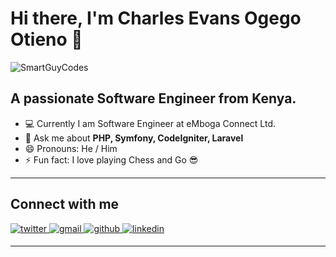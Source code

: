 # Hi there, I'm Charles Evans Ogego Otieno 👋

<p align="left"> <img src="https://komarev.com/ghpvc/?username=SmartGuyCodes" alt="SmartGuyCodes" /> </p>

## A passionate Software Engineer from Kenya.

- 💻 Currently I am Software Engineer at eMboga Connect Ltd.
- 💬 Ask me about **PHP, Symfony, CodeIgniter, Laravel**
- 😄 Pronouns: He / Him
- ⚡ Fun fact: I love playing Chess and Go 😎

---

## **Connect with me**

<div align="left">
  <a href="https://twitter.com/CodeArtist254" target="_blank">
    <img src=https://img.shields.io/badge/twitter-%2300acee.svg?&style=for-the-badge&logo=twitter&logoColor=white alt=twitter style="margin-bottom: 5px;" />
  </a>

  <a href="mailto:smartguycodes@gmail.com" target="_blank">
    <img src=https://img.shields.io/badge/Gmail-D14836?style=for-the-badge&logo=gmail&logoColor=white alt=gmail style="margin-bottom: 5px;" />
  </a>
  
  <a href="https://github.com/SmartGuyCodes" target="_blank">
    <img src=https://img.shields.io/badge/github-%2324292e.svg?&style=for-the-badge&logo=github&logoColor=white alt=github style="margin-bottom: 5px;" />
  </a>

  <a href="https://linkedin.com/in/smartguycodes" target="_blank">
    <img src=https://img.shields.io/badge/linkedin-%231E77B5.svg?&style=for-the-badge&logo=linkedin&logoColor=white alt=linkedin style="margin-bottom: 5px;" /> 
  </a>

</div>

---
<!--
**SmartGuyCodes/SmartGuyCodes** is a ✨ _special_ ✨ repository because its `README.md` (this file) appears on your GitHub profile.

Here are some ideas to get you started:

- 🔭 I’m currently working on ...
- 🌱 I’m currently learning ...
- 👯 I’m looking to collaborate on ...
- 🤔 I’m looking for help with ...
- 💬 Ask me about ...
- 📫 How to reach me: ...
- 😄 Pronouns: ...
- ⚡ Fun fact: ...
-->
